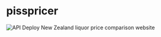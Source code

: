 # pisspricer
![API Deploy](https://github.com/TooMuch4U/pisspricer/workflows/API%20Deploy/badge.svg)
New Zealand liquor price comparison website

